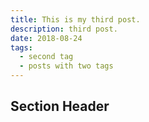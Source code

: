 ```yaml
---
title: This is my third post.
description: third post.
date: 2018-08-24
tags:
  - second tag
  - posts with two tags
---
```




## Section Header


